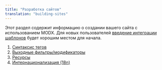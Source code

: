 ```yaml
---
title: "Разработка сайтов"
translation: "building-sites"
---
```


Этот раздел содержит информацию о создании вашего сайта с использованием MODX. Для новых пользователей [введение интеграции шаблонов](building-sites/integrating-templates) будет хорошим местом для начала.

1. [Синтаксис тегов](building-sites/tag-syntax)
2. [Выходные фильтры/модификаторы](building-sites/tag-syntax/output-filters)
3. [Ресурсы](building-sites/resources)
4. [Интернационализация (18n)](building-sites/i18n)
